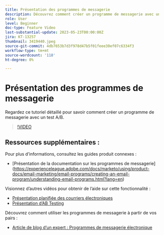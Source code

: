 ```yaml
---
title: Présentation des programmes de messagerie
description: Découvrez comment créer un programme de messagerie avec un test A/B.
role: User
level: Beginner
doc-type: Feature Video
last-substantial-update: 2023-05-23T00:00:00Z
jira: KT-13257
thumbnail: 3419440.jpeg
source-git-commit: 4db7653b7d3f978d47b5f01feee30ef07c6334f3
workflow-type: tm+mt
source-wordcount: '118'
ht-degree: 0%

---
```



# Présentation des programmes de messagerie

Regardez ce tutoriel détaillé pour savoir comment créer un programme de messagerie avec un test A/B.

>[!VIDEO](https://video.tv.adobe.com/v/3419440/?learn=on)


## Ressources supplémentaires :

Pour plus d’informations, consultez les guides produit connexes :
* [Présentation de la documentation sur les programmes de messagerie] (https://experienceleague.adobe.com/docs/marketo/using/product-docs/email-marketing/email-programs/creating-an-email-program/understanding-email-programs.html?lang=en)

Visionnez d’autres vidéos pour obtenir de l’aide sur cette fonctionnalité :
* [Présentation planifiée des courriers électroniques](https://experienceleague.adobe.com/docs/marketo-learn/tutorials/email-marketing/scheduled-email-watch.html?lang=en)
* [Présentation d’AB Testing](https://experienceleague.adobe.com/docs/marketo-learn/tutorials/email-marketing/ab-testing-watch.html?lang=en)

Découvrez comment utiliser les programmes de messagerie à partir de vos pairs :
* [Article de blog d’un expert : Programmes de messagerie électronique](https://nation.marketo.com/t5/product-blogs/marketo-success-series-email-programs/ba-p/304968)
